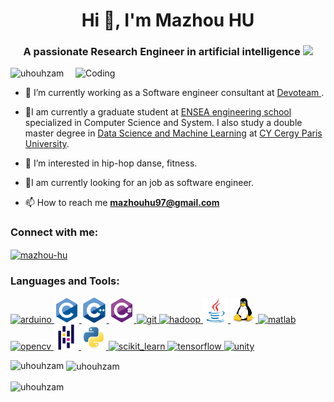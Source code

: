 
<h1 align="center">Hi 👋, I'm Mazhou HU</h1>
<h3 align="center">A passionate Research Engineer in artificial intelligence <img src="https://media.giphy.com/media/WUlplcMpOCEmTGBtBW/giphy.gif" width="40"> </h3>

<img align="right" alt="Coding" width ="400" src="https://hakuva.tech/wp-content/uploads/2020/11/sales-manager-openings.gif">
<p align="left"> <img src="https://komarev.com/ghpvc/?username=uhouhzam&label=Profile%20views&color=0e75b6&style=flat" alt="uhouhzam" /> </p>

- 🔭 I’m currently working as a Software engineer consultant at  <a href="https://france.devoteam.com/"> Devoteam </a> .

- 🌱I am currently a graduate student at <a href="https://www.ensea.fr/fr"> ENSEA engineering school </a> specialized in Computer Science and System. I also study a double master degree in <a href="https://depinfo.u-cergy.fr/master">Data Science and Machine Learning</a> at <a href="https://www.cyu.fr/"> CY Cergy Paris University</a>.

- 👀 I’m interested in hip-hop danse, fitness.

- 💞I am currently looking for an job as software engineer.

- 📫 How to reach me **mazhouhu97@gmail.com**

<h3 align="left">Connect with me:</h3>
<p align="left">
<a href="https://linkedin.com/in/mazhou-hu" target="blank"><img align="center" src="https://raw.githubusercontent.com/rahuldkjain/github-profile-readme-generator/master/src/images/icons/Social/linked-in-alt.svg" alt="mazhou-hu" height="30" width="40" /></a>
</p>

<h3 align="left">Languages and Tools:</h3>
<p align="left"> <a href="https://www.arduino.cc/" target="_blank" rel="noreferrer"> <img src="https://cdn.worldvectorlogo.com/logos/arduino-1.svg" alt="arduino" width="40" height="40"/> </a> <a href="https://www.cprogramming.com/" target="_blank" rel="noreferrer"> <img src="https://raw.githubusercontent.com/devicons/devicon/master/icons/c/c-original.svg" alt="c" width="40" height="40"/> </a> <a href="https://www.w3schools.com/cpp/" target="_blank" rel="noreferrer"> <img src="https://raw.githubusercontent.com/devicons/devicon/master/icons/cplusplus/cplusplus-original.svg" alt="cplusplus" width="40" height="40"/> </a> <a href="https://www.w3schools.com/cs/" target="_blank" rel="noreferrer"> <img src="https://raw.githubusercontent.com/devicons/devicon/master/icons/csharp/csharp-original.svg" alt="csharp" width="40" height="40"/> </a> <a href="https://git-scm.com/" target="_blank" rel="noreferrer"> <img src="https://www.vectorlogo.zone/logos/git-scm/git-scm-icon.svg" alt="git" width="40" height="40"/> </a> <a href="https://hadoop.apache.org/" target="_blank" rel="noreferrer"> <img src="https://www.vectorlogo.zone/logos/apache_hadoop/apache_hadoop-icon.svg" alt="hadoop" width="40" height="40"/> </a> <a href="https://www.java.com" target="_blank" rel="noreferrer"> <img src="https://raw.githubusercontent.com/devicons/devicon/master/icons/java/java-original.svg" alt="java" width="40" height="40"/> </a> <a href="https://www.linux.org/" target="_blank" rel="noreferrer"> <img src="https://raw.githubusercontent.com/devicons/devicon/master/icons/linux/linux-original.svg" alt="linux" width="40" height="40"/> </a> <a href="https://www.mathworks.com/" target="_blank" rel="noreferrer"> <img src="https://upload.wikimedia.org/wikipedia/commons/2/21/Matlab_Logo.png" alt="matlab" width="40" height="40"/> </a> <a href="https://opencv.org/" target="_blank" rel="noreferrer"> <img src="https://www.vectorlogo.zone/logos/opencv/opencv-icon.svg" alt="opencv" width="40" height="40"/> </a> <a href="https://pandas.pydata.org/" target="_blank" rel="noreferrer"> <img src="https://raw.githubusercontent.com/devicons/devicon/2ae2a900d2f041da66e950e4d48052658d850630/icons/pandas/pandas-original.svg" alt="pandas" width="40" height="40"/> </a> <a href="https://www.python.org" target="_blank" rel="noreferrer"> <img src="https://raw.githubusercontent.com/devicons/devicon/master/icons/python/python-original.svg" alt="python" width="40" height="40"/> </a> <a href="https://scikit-learn.org/" target="_blank" rel="noreferrer"> <img src="https://upload.wikimedia.org/wikipedia/commons/0/05/Scikit_learn_logo_small.svg" alt="scikit_learn" width="40" height="40"/> </a> <a href="https://www.tensorflow.org" target="_blank" rel="noreferrer"> <img src="https://www.vectorlogo.zone/logos/tensorflow/tensorflow-icon.svg" alt="tensorflow" width="40" height="40"/> </a> <a href="https://unity.com/" target="_blank" rel="noreferrer"> <img src="https://www.vectorlogo.zone/logos/unity3d/unity3d-icon.svg" alt="unity" width="40" height="40"/> </a> </p>

<p><img align="left" src="https://github-readme-stats.vercel.app/api/top-langs?username=uhouhzam&show_icons=true&locale=en&layout=compact" alt="uhouhzam" /></p>

<p>&nbsp;<img align="center" src="https://github-readme-stats.vercel.app/api?username=uhouhzam&show_icons=true&locale=en" alt="uhouhzam" /></p>

<p><img align="center" src="https://github-readme-streak-stats.herokuapp.com/?user=uhouhzam&" alt="uhouhzam" /></p>

<!---
Uhouhzam/Uhouhzam is a ✨ special ✨ repository because its `README.md` (this file) appears on your GitHub profile.
You can click the Preview link to take a look at your changes.
--->
